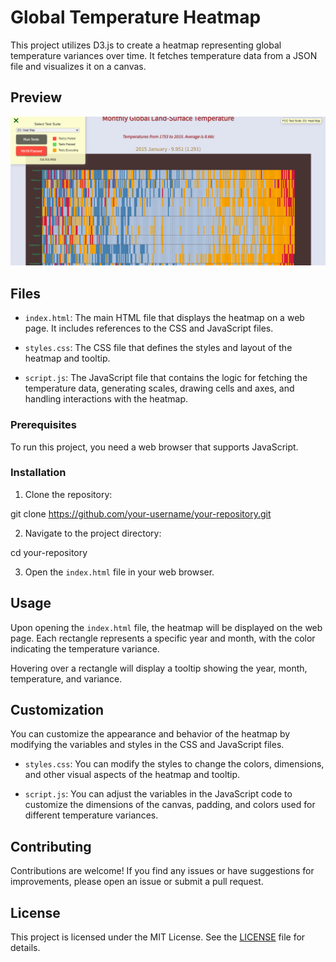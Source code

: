 # Global Temperature Heatmap

This project utilizes D3.js to create a heatmap representing global temperature variances over time. It fetches temperature data from a JSON file and visualizes it on a canvas.

## Preview
![Preview](HeatMap.png)
## Files

- `index.html`: The main HTML file that displays the heatmap on a web page. It includes references to the CSS and JavaScript files.

- `styles.css`: The CSS file that defines the styles and layout of the heatmap and tooltip.

- `script.js`: The JavaScript file that contains the logic for fetching the temperature data, generating scales, drawing cells and axes, and handling interactions with the heatmap.

### Prerequisites

To run this project, you need a web browser that supports JavaScript.

### Installation

1. Clone the repository:

git clone https://github.com/your-username/your-repository.git


2. Navigate to the project directory:

cd your-repository


3. Open the `index.html` file in your web browser.

## Usage

Upon opening the `index.html` file, the heatmap will be displayed on the web page. Each rectangle represents a specific year and month, with the color indicating the temperature variance.

Hovering over a rectangle will display a tooltip showing the year, month, temperature, and variance.

## Customization

You can customize the appearance and behavior of the heatmap by modifying the variables and styles in the CSS and JavaScript files.

- `styles.css`: You can modify the styles to change the colors, dimensions, and other visual aspects of the heatmap and tooltip.

- `script.js`: You can adjust the variables in the JavaScript code to customize the dimensions of the canvas, padding, and colors used for different temperature variances.

## Contributing

Contributions are welcome! If you find any issues or have suggestions for improvements, please open an issue or submit a pull request.

## License

This project is licensed under the MIT License. See the [LICENSE](LICENSE) file for details.


